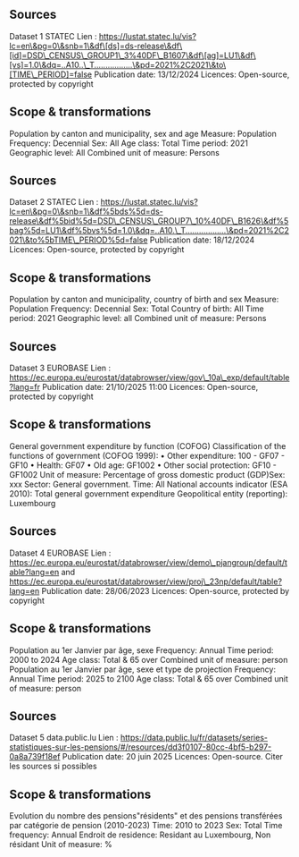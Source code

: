 ## Sources

Dataset 1
STATEC
Lien : https://lustat.statec.lu/vis?lc=en\&pg=0\&snb=1\&df\[ds]=ds-release\&df\[id]=DSD\_CENSUS\_GROUP1\_3%40DF\_B1607\&df\[ag]=LU1\&df\[vs]=1.0\&dq=..A10..\_T.................\&pd=2021%2C2021\&to\[TIME\_PERIOD]=false
Publication date: 13/12/2024
Licences: Open-source, protected by copyright

## Scope \& transformations

Population by canton and municipality, sex and age
Measure: Population
Frequency: Decennial
Sex: All
Age class: Total
Time period: 2021
Geographic level: All
Combined unit of measure: Persons
 

## Sources

Dataset 2
STATEC
Lien : https://lustat.statec.lu/vis?lc=en\&pg=0\&snb=1\&df%5bds%5d=ds-release\&df%5bid%5d=DSD\_CENSUS\_GROUP7\_10%40DF\_B1626\&df%5bag%5d=LU1\&df%5bvs%5d=1.0\&dq=..A10.\_T..................\&pd=2021%2C2021\&to%5bTIME\_PERIOD%5d=false
Publication date: 18/12/2024
Licences: Open-source, protected by copyright

## Scope \& transformations

Population by canton and municipality, country of birth and sex
Measure: Population
Frequency: Decennial
Sex: Total
Country of birth: All
Time period: 2021
Geographic level: all
Combined unit of measure: Persons
 



## Sources

Dataset 3
EUROBASE
Lien : https://ec.europa.eu/eurostat/databrowser/view/gov\_10a\_exp/default/table?lang=fr
Publication date: 21/10/2025 11:00
Licences: Open-source, protected by copyright

## Scope \& transformations

General government expenditure by function (COFOG)
Classification of the functions of government (COFOG 1999):
•	Other expenditure: 100 - GF07 - GF10
•	Health: GF07
•	Old age: GF1002
•	Other social protection: GF10 - GF1002
Unit of measure:  Percentage of gross domestic product (GDP)Sex: xxx
Sector:   General government.
Time: All
National accounts indicator (ESA 2010):   Total general government expenditure
Geopolitical entity (reporting):   Luxembourg
 

## Sources

Dataset 4
EUROBASE
Lien : https://ec.europa.eu/eurostat/databrowser/view/demo\_pjangroup/default/table?lang=en
and
https://ec.europa.eu/eurostat/databrowser/view/proj\_23np/default/table?lang=en
Publication date: 28/06/2023
Licences: Open-source, protected by copyright

## Scope \& transformations

Population au 1er Janvier par âge, sexe
Frequency: Annual
Time period: 2000 to 2024
Age class: Total \& 65 over
Combined unit of measure: person
Population au 1er Janvier par âge, sexe et type de projection
Frequency: Annual
Time period: 2025 to 2100
Age class: Total \& 65 over
Combined unit of measure: person
 

## Sources

Dataset 5
data.public.lu
Lien : https://data.public.lu/fr/datasets/series-statistiques-sur-les-pensions/#/resources/dd3f0107-80cc-4bf5-b297-0a8a739f18ef
Publication date: 20 juin 2025
Licences: Open-source. Citer les sources si possibles

## Scope \& transformations

Evolution du nombre des pensions"résidents" et des pensions transférées par catégorie de pension (2010-2023)
Time: 2010 to 2023
Sex: Total
Time frequency: Annual
Endroit de residence: Residant au Luxembourg, Non résidant
Unit of measure: %

